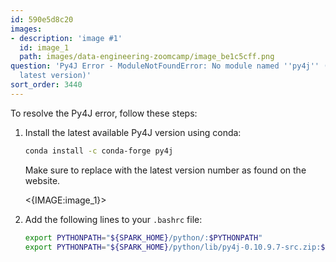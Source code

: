 ```yaml
---
id: 590e5d8c20
images:
- description: 'image #1'
  id: image_1
  path: images/data-engineering-zoomcamp/image_be1c5cff.png
question: 'Py4J Error - ModuleNotFoundError: No module named ''py4j'' (Solve with
  latest version)'
sort_order: 3440
---
```


To resolve the Py4J error, follow these steps:

1. Install the latest available Py4J version using conda:
   
   ```bash
   conda install -c conda-forge py4j
   ```
   
   Make sure to replace with the latest version number as found on the website.

   <{IMAGE:image_1}>

2. Add the following lines to your `.bashrc` file:
   
   ```bash
   export PYTHONPATH="${SPARK_HOME}/python/:$PYTHONPATH"
   export PYTHONPATH="${SPARK_HOME}/python/lib/py4j-0.10.9.7-src.zip:$PYTHONPATH"
   ```